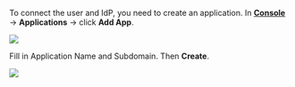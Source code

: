 <IntegrationDetailCard :title="`Create an app at ${$localeConfig.brandName}`">

<!-- !!!include(en/common/create-an-app.md)!!! -->

To connect the user and IdP, you need to create an application. In [**Console**](https://console.authing.cn) -> **Applications** -> click **Add App**.

![](~@imagesEnUs/connections/wechatMp_5.png)

Fill in Application Name and Subdomain. Then **Create**.

![](~@imagesEnUs/connections/wechatMp_6.png)

</IntegrationDetailCard>
